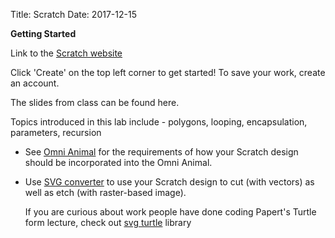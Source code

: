 Title: Scratch
Date: 2017-12-15




    
<b> Getting Started </b>

Link to the <a href="https://scratch.mit.edu/"> Scratch website </a>

Click 'Create' on the top left corner to get started! To save your work, create an account. <br>

The slides from class can be found here. 

Topics introduced in this lab include - polygons, looping, encapsulation, parameters, recursion



- See <a class="assignment-out" href="{filename}/assignments/omni-animal.md">Omni Animal</a> for 
  the requirements of how your Scratch design should be incorporated into the Omni Animal. 
  
- Use  <a href="https://scratch.mit.edu/projects/196673177/"> SVG converter</a> to use your Scratch design to cut (with vectors) as well as etch (with raster-based image). 

  
  
  If you are curious about work people have done coding Papert's Turtle form lecture, check out <a href="https://github.com/donkirkby/live-py-plugin/blob/master/test/PySrc/tools/svg_example.py">svg turtle</a> library


